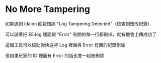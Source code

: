 # No More Tampering

如果遇到 Idalon 回報錯誤 "Log Tampering Detected"（檢查到竄改紀錄）

可以試著把 EE.log 裡面跟 "Error" 有關的每一行都刪掉，就有機會上傳成功了

這個工具可以協助你快速將 Log 裡面與 Error 有關的紀錄刪除

但如果玩家的 ID 裡面有 Error 的話也會一起被刪除
